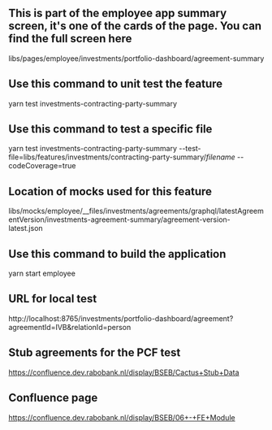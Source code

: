 ## This is part of the employee app summary screen, it's one of the cards of the page. You can find the full screen here
libs/pages/employee/investments/portfolio-dashboard/agreement-summary

## Use this command to unit test the feature
yarn test investments-contracting-party-summary

## Use this command to test a specific file
yarn test investments-contracting-party-summary --test-file=libs/features/investments/contracting-party-summary/*filename* --codeCoverage=true

## Location of mocks used for this feature
libs/mocks/employee/__files/investments/agreements/graphql/latestAgreementVersion/investments-agreement-summary/agreement-version-latest.json

## Use this command to build the application
yarn start employee

## URL for local test
http://localhost:8765/investments/portfolio-dashboard/agreement?agreementId=IVB&relationId=person

## Stub agreements for the PCF test
https://confluence.dev.rabobank.nl/display/BSEB/Cactus+Stub+Data

## Confluence page
https://confluence.dev.rabobank.nl/display/BSEB/06+-+FE+Module
